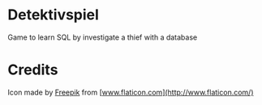# Detektivspiel
Game to learn SQL by investigate a thief with a database

# Credits
Icon made by [Freepik](https://www.flaticon.com/authors/freepik) from [www.flaticon.com](http://www.flaticon.com/)

